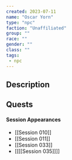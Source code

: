 ```yaml
---
created: 2023-07-11
name: "Oscar Yorn"
type: "npc"
faction: "Unaffiliated"
group: ""
race: ""
gender: ""
class: ""
tags:
 - npc
---
```

## Description


## Quests
<!-- QueryToSerialize: TASK FROM "TTRPG/Drakkenheim/Quests" WHERE !completed AND contains(outlinks, [[Oscar Yorn]]) -->

#### Session Appearances
<!-- QueryToSerialize: LIST FROM [[Oscar Yorn]] WHERE file.folder = "TTRPG/Drakkenheim/Sessions" -->
<!-- SerializedQuery: LIST FROM [[Oscar Yorn]] WHERE file.folder = "TTRPG/Drakkenheim/Sessions" -->
- [[Session 010]]
- [[Session 011]]
- [[Session 033]]
- [[[[Session 035]]]]
<!-- SerializedQuery END -->



